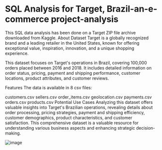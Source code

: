 # SQL Analysis for Target, Brazil-an-e-commerce project-analysis 

This SQL data analysis has been done on a Target ZIP file archive downloaded from Kaggle. 
About Dataset
Target is a globally recognized brand and a leading retailer in the United States, known for offering exceptional value, inspiration, innovation, and a unique shopping experience.

This dataset focuses on Target's operations in Brazil, covering 100,000 orders placed between 2016 and 2018. It includes detailed information on order status, pricing, payment and shipping performance, customer locations, product attributes, and customer reviews.

Features
The data is available in 8 csv files:

customers.csv
sellers.csv
order_items.csv
geolocation.csv
payments.csv
orders.csv
products.csv
Potential Use Cases
Analyzing this dataset offers valuable insights into Target's Brazilian operations, revealing details about order processing, pricing strategies, payment and shipping efficiency, customer demographics, product characteristics, and customer satisfaction. This comprehensive dataset is a valuable resource for understanding various business aspects and enhancing strategic decision-making.

![image](https://github.com/user-attachments/assets/a8a68b17-6c06-47ec-bb37-dd6d9ad1504c)
